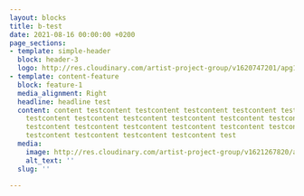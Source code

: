 ```yaml
---
layout: blocks
title: b-test
date: 2021-08-16 00:00:00 +0200
page_sections:
- template: simple-header
  block: header-3
  logo: http://res.cloudinary.com/artist-project-group/v1620747201/apg1/APG_Logo_Dev_V12_3A_hlio76.svg
- template: content-feature
  block: feature-1
  media_alignment: Right
  headline: headline test
  content: content testcontent testcontent testcontent testcontent testcontent testcontent
    testcontent testcontent testcontent testcontent testcontent testcontent testcontent
    testcontent testcontent testcontent testcontent testcontent testcontent testcontent
    testcontent testcontent testcontent testcontent test
  media:
    image: http://res.cloudinary.com/artist-project-group/v1621267820/apg1/AAAA_NF__4238_rx5hfv.jpg
    alt_text: ''
  slug: ''

---
```

